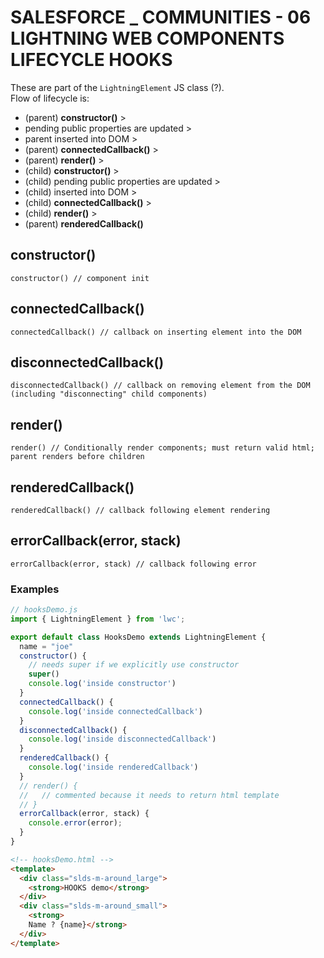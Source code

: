 # SALESFORCE _ COMMUNITIES - 06 LIGHTNING WEB COMPONENTS LIFECYCLE HOOKS
These are part of the `LightningElement` JS class (?).  
Flow of lifecycle is:
* (parent) **constructor()** >
* pending public properties are updated >
* parent inserted into DOM >
* (parent) **connectedCallback()** >
* (parent) **render()** >
 * (child) **constructor()** >
 * (child) pending public properties are updated >
 * (child) inserted into DOM >
 * (child) **connectedCallback()** >
 * (child) **render()** >
* (parent) **renderedCallback()**

## constructor()
`constructor() // component init`
## connectedCallback()
`connectedCallback() // callback on inserting element into the DOM`
## disconnectedCallback()
`disconnectedCallback() // callback on removing element from the DOM (including "disconnecting" child components)`
## render()
`render() // Conditionally render components; must return valid html; parent renders before children`
## renderedCallback()
`renderedCallback() // callback following element rendering`
## errorCallback(error, stack)
`errorCallback(error, stack) // callback following error`
### Examples
```javascript
// hooksDemo.js
import { LightningElement } from 'lwc';

export default class HooksDemo extends LightningElement {
  name = "joe"
  constructor() {
    // needs super if we explicitly use constructor
    super()
    console.log('inside constructor')
  }
  connectedCallback() {
    console.log('inside connectedCallback')
  }
  disconnectedCallback() {
    console.log('inside disconnectedCallback')
  }
  renderedCallback() {
    console.log('inside renderedCallback')
  }
  // render() {
  //   // commented because it needs to return html template
  // }
  errorCallback(error, stack) {
    console.error(error);
  }
}
```
```html
<!-- hooksDemo.html -->
<template>
  <div class="slds-m-around_large">
    <strong>HOOKS demo</strong>
  </div>
  <div class="slds-m-around_small">
    <strong>
    Name ? {name}</strong>
  </div>
</template>

```
